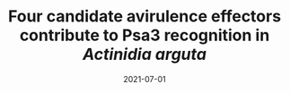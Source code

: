 ---
title: Four candidate avirulence effectors contribute to Psa3 recognition in *Actinidia arguta*
summary: This poster was presented at the [2021 IS-MPMI eSymposia](https://www.ismpmi.org/Events/Archives/2021Congress/Program/Pages/July.aspx) and gets a mention in the meeting review ['Molecular Mechanism & Structure - Zooming in on Plant Immunity'](https://apsjournals.apsnet.org/doi/full/10.1094/MPMI-08-21-0208-MR).
tags:
  - Poster
date: '2021-07-01'

# Optional external URL for project (replaces project detail page).
external_link: 'https://hemara.nz/uploads/is-mpmi-2021.pdf'

image:
  focal_point: Smart

# Slides (optional).
#   Associate this project with Markdown slides.
#   Simply enter your slide deck's filename without extension.
#   E.g. `slides = "example-slides"` references `content/slides/example-slides.md`.
#   Otherwise, set `slides = ""`.
---